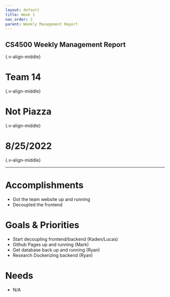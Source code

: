 ```yaml
---
layout: default
title: Week 1
nav_order: 2
parent: Weekly Management Report
---
```

## CS4500 Weekly Management Report
{.v-align-middle}
# Team 14
{.v-align-middle}
# Not Piazza
{.v-align-middle}
# 8/25/2022
{.v-align-middle}
* * *
# Accomplishments
- Got the team website up and running 
- Decoupled the frontend 
# Goals & Priorities
- Start decoupling frontend/backend (Kaden/Lucas)
- Github Pages up and running (Mark)
- Get database back up and running (Ryan)
- Research Dockerizing backend (Ryan)
# Needs
- N/A